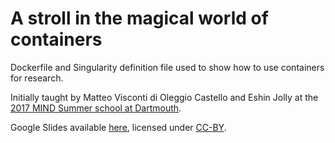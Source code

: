 # A stroll in the magical world of containers

Dockerfile and Singularity definition file used to show how to use
containers for research.

Initially taught by Matteo Visconti di Oleggio Castello and Eshin Jolly
at the [2017 MIND Summer school at
Dartmouth](https://summer-mind.github.io/).

Google Slides available
[here](https://docs.google.com/presentation/d/1d8QwDrhA0uQ10JP5Zz5K1dNGdpC_m5-K6e_FJZJEauE/), 
licensed under [CC-BY](https://creativecommons.org/licenses/by/2.0/).
